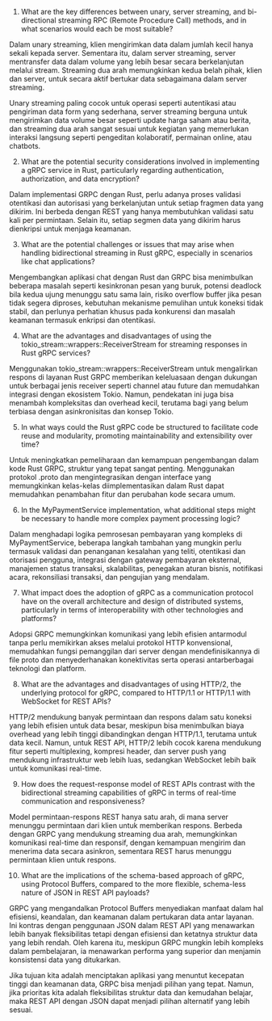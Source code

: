 1. What are the key differences between unary, server streaming, and bi-directional streaming RPC (Remote Procedure Call) methods, and in what scenarios would each be most suitable?

Dalam unary streaming, klien mengirimkan data dalam jumlah kecil hanya sekali kepada server. Sementara itu, dalam server streaming, server mentransfer data dalam volume yang lebih besar secara berkelanjutan melalui stream. Streaming dua arah memungkinkan kedua belah pihak, klien dan server, untuk secara aktif bertukar data sebagaimana dalam server streaming.

Unary streaming paling cocok untuk operasi seperti autentikasi atau pengiriman data form yang sederhana, server streaming berguna untuk mengirimkan data volume besar seperti update harga saham atau berita, dan streaming dua arah sangat sesuai untuk kegiatan yang memerlukan interaksi langsung seperti pengeditan kolaboratif, permainan online, atau chatbots.


2. What are the potential security considerations involved in implementing a gRPC service in Rust, particularly regarding authentication, authorization, and data encryption?

Dalam implementasi GRPC dengan Rust, perlu adanya proses validasi otentikasi dan autorisasi yang berkelanjutan untuk setiap fragmen data yang dikirim. Ini berbeda dengan REST yang hanya membutuhkan validasi satu kali per permintaan. Selain itu, setiap segmen data yang dikirim harus dienkripsi untuk menjaga keamanan.

3. What are the potential challenges or issues that may arise when handling bidirectional streaming in Rust gRPC, especially in scenarios like chat applications?

Mengembangkan aplikasi chat dengan Rust dan GRPC bisa menimbulkan beberapa masalah seperti kesinkronan pesan yang buruk, potensi deadlock bila kedua ujung menunggu satu sama lain, risiko overflow buffer jika pesan tidak segera diproses, kebutuhan mekanisme pemulihan untuk koneksi tidak stabil, dan perlunya perhatian khusus pada konkurensi dan masalah keamanan termasuk enkripsi dan otentikasi.

4. What are the advantages and disadvantages of using the tokio_stream::wrappers::ReceiverStream for streaming responses in Rust gRPC services?

Menggunakan tokio_stream::wrappers::ReceiverStream untuk mengalirkan respons di layanan Rust GRPC memberikan keleluasaan dengan dukungan untuk berbagai jenis receiver seperti channel atau future dan memudahkan integrasi dengan ekosistem Tokio. Namun, pendekatan ini juga bisa menambah kompleksitas dan overhead kecil, terutama bagi yang belum terbiasa dengan asinkronisitas dan konsep Tokio.

5. In what ways could the Rust gRPC code be structured to facilitate code reuse and modularity, promoting maintainability and extensibility over time?

Untuk meningkatkan pemeliharaan dan kemampuan pengembangan dalam kode Rust GRPC, struktur yang tepat sangat penting. Menggunakan protokol .proto dan mengintegrasikan dengan interface yang memungkinkan kelas-kelas diimplementasikan dalam Rust dapat memudahkan penambahan fitur dan perubahan kode secara umum.

6. In the MyPaymentService implementation, what additional steps might be necessary to handle more complex payment processing logic?

Dalam menghadapi logika pemrosesan pembayaran yang kompleks di MyPaymentService, beberapa langkah tambahan yang mungkin perlu termasuk validasi dan penanganan kesalahan yang teliti, otentikasi dan otorisasi pengguna, integrasi dengan gateway pembayaran eksternal, manajemen status transaksi, skalabilitas, penegakan aturan bisnis, notifikasi acara, rekonsiliasi transaksi, dan pengujian yang mendalam.

7. What impact does the adoption of gRPC as a communication protocol have on the overall architecture and design of distributed systems, particularly in terms of interoperability with other technologies and platforms?

Adopsi GRPC memungkinkan komunikasi yang lebih efisien antarmodul tanpa perlu memikirkan akses melalui protokol HTTP konvensional, memudahkan fungsi pemanggilan dari server dengan mendefinisikannya di file proto dan menyederhanakan konektivitas serta operasi antarberbagai teknologi dan platform.

8. What are the advantages and disadvantages of using HTTP/2, the underlying protocol for gRPC, compared to HTTP/1.1 or HTTP/1.1 with WebSocket for REST APIs?

HTTP/2 mendukung banyak permintaan dan respons dalam satu koneksi yang lebih efisien untuk data besar, meskipun bisa menimbulkan biaya overhead yang lebih tinggi dibandingkan dengan HTTP/1.1, terutama untuk data kecil. Namun, untuk REST API, HTTP/2 lebih cocok karena mendukung fitur seperti multiplexing, kompresi header, dan server push yang mendukung infrastruktur web lebih luas, sedangkan WebSocket lebih baik untuk komunikasi real-time.

9. How does the request-response model of REST APIs contrast with the bidirectional streaming capabilities of gRPC in terms of real-time communication and responsiveness?

Model permintaan-respons REST hanya satu arah, di mana server menunggu permintaan dari klien untuk memberikan respons. Berbeda dengan GRPC yang mendukung streaming dua arah, memungkinkan komunikasi real-time dan responsif, dengan kemampuan mengirim dan menerima data secara asinkron, sementara REST harus menunggu permintaan klien untuk respons.

10. What are the implications of the schema-based approach of gRPC, using Protocol Buffers, compared to the more flexible, schema-less nature of JSON in REST API payloads?

GRPC yang mengandalkan Protocol Buffers menyediakan manfaat dalam hal efisiensi, keandalan, dan keamanan dalam pertukaran data antar layanan. Ini kontras dengan penggunaan JSON dalam REST API yang menawarkan lebih banyak fleksibilitas tetapi dengan efisiensi dan ketatnya struktur data yang lebih rendah. Oleh karena itu, meskipun GRPC mungkin lebih kompleks dalam pembelajaran, ia menawarkan performa yang superior dan menjamin konsistensi data yang ditukarkan.

Jika tujuan kita adalah menciptakan aplikasi yang menuntut kecepatan tinggi dan keamanan data, GRPC bisa menjadi pilihan yang tepat. Namun, jika prioritas kita adalah fleksibilitas struktur data dan kemudahan belajar, maka REST API dengan JSON dapat menjadi pilihan alternatif yang lebih sesuai.
